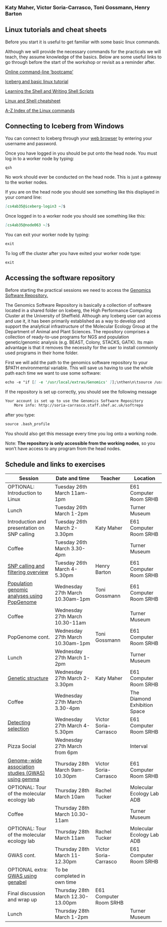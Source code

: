 ### Katy Maher, Victor Soria-Carrasco, Toni Gossmann, Henry Barton

## Linux tutorials and cheat sheets
Before you start it is useful to get familiar with some basic linux commands.

Although we will provide the necessary commands for the practicals we will teach, they assume knowledge of the basics. Below are some useful links to go through before the start of the workshop or revisit as a reminder after. 

[Online command-line ‘bootcamp’](http://rik.smith-unna.com/command_line_bootcamp/?id=g4gaphxtmz4)

[Iceberg and basic linux tutorial](http://openwetware.org/wiki/Butlin:Unix_for_Bioinformatics_-_basic_tutorial)

[Learning the Shell and Writing Shell Scripts](http://linuxcommand.org/lc3_learning_the_shell.php)

[Linux and Shell cheatsheet](http://rcg.group.shef.ac.uk/courses/linux/shell-cheatsheet.html)

[A-Z Index of the Linux commands](http://ss64.com/bash/)


## Connecting to Iceberg from Windows

You can connect to Iceberg through your [web browser](https://myapps.shef.ac.uk/sgd/index.jsp?langSelected=en&SGD_Token=Epc6zWBl1mzYDM~hmN3q51gRAYIEkWvf) by entering your username and password.

Once you have logged in you should be put onto the head node. You must log in to a worker node by typing:

```markdown
qsh
```

No work should ever be conducted on the head node. This is just a gateway to the worker nodes. 

If you are on the head node you should see something like this displayed in your comand line:

```markdown
[cs4ab35@iceberg-login3 ~]$
```

Once logged in to a worker node you should see something like this:

```markdown
[cs4ab35@node063 ~]$
```

You can exit your worker node by typing:

```markdown
exit
```

To log off the cluster after you have exited your worker node type:

```markdown
exit
```

## Accessing the software repository 

Before starting the practical sessions we need to access the [Genomics Software Repository.](http://soria-carrasco.staff.shef.ac.uk/softrepo/)

The Genomics Software Repository is basically a collection of software located in a shared folder on Iceberg, the High Performance Computing Cluster at the University of Sheffield. Although any Iceberg user can access and use it, it has been primarily established as a way to develop and support the analytical infrastructure of the Molecular Ecology Group at the Department of Animal and Plant Sciences. The repository comprises a collection of ready-to-use programs for NGS and population genetic/genomic analysis (e.g. BEAST, Colony, STACKS, GATK). Its main advantage is that it removes the necessity for the user to install commonly used programs in their home folder.

First we will add the path to the genomics software repository to your $PATH environmental variable. This will save us having to use the whole path each time we want to use some software:

```markdown
echo -e "if [[ -e '/usr/local/extras/Genomics' ]];\nthen\n\tsource /usr/local/extras/Genomics/.bashrc\nfi" >> $HOME/.bash_profile

```

If the repository is set up correctly, you should see the following message 
```markdown
Your account is set up to use the Genomics Software Repository
    More info: http://soria-carrasco.staff.shef.ac.uk/softrepo
```
after you type:

```markdown
source .bash_profile
```

You should also get this message every time you log onto a working node.

Note: **The repository is only accessible from the working nodes**, so you won’t have access
to any program from the head nodes.


## Schedule and links to exercises

|Session|Date and time|Teacher|Location|
|---|---|---|---|
|OPTIONAL: Introduction to Linux|Tuesday 26th March 11am-1pm||E61 Computer Room SRHB|
|Lunch|Tuesday 26th March 1-2pm||Turner Museum|
|Introduction and presentation on SNP calling|Tuesday 26th March 2-3.30pm|Katy Maher|E61 Computer Room SRHB|
|Coffee|Tuesday 26th March 3.30-4pm||Turner Museum|
|[SNP calling and filtering overview](https://henryjuho.github.io/uspopgen/)|Tuesday 26th March 4-5.30pm|Henry Barton|E61 Computer Room SRHB|
|[Population genomic analyses using PopGenome](https://github.com/tonig-evo/workshop-popgenome)|Wednesday 27th March 10.30am-1pm|Toni Gossmann|E61 Computer Room SRHB|
|Coffee|Wednesday 27th March 10.30-11am||Turner Museum|
|PopGenome cont.|Wednesday 27th March 10.30am-1pm|Toni Gossmann|E61 Computer Room SRHB|
|Lunch|Wednesday 27th March 1-2pm||Turner Museum|
|[Genetic structure](https://khmaher.github.io/popgenomicsworkshop-structure)|Wednesday 27th March 2-3.30pm|Katy Maher|E61 Computer Room SRHB|
|Coffee|Wednesday 27th March 3.30-4pm||The Diamond Exhibition Space|
|[Detecting selection](https://visoca.github.io/popgenomworkshop-hmm/)|Wednesday 27th March 4-5.30pm|Victor Soria-Carrasco|E61 Computer Room SRHB|
|Pizza Social|Wednesday 27th March from 6pm||Interval|
|[Genome-wide association studies (GWAS) using gemma](https://visoca.github.io/popgenomworkshop-gwas_gemma)|Thursday 28th March 9am-10.30pm|Victor Soria-Carrasco|E61 Computer Room SRHB|
|OPTIONAL: Tour of the molecular ecology lab|Thursday 28th March 10am|Rachel Tucker|Molecular Ecology Lab ADB|
|Coffee|Thursday 28th March 10.30-11am||Turner Museum|
|OPTIONAL: Tour of the molecular ecology lab|Thursday 28th March 11am|Rachel Tucker|Molecular Ecology Lab ADB|
|GWAS cont.|Thursday 28th March 11-12.30pm|Victor Soria-Carrasco|E61 Computer Room SRHB|
|OPTIONAL extra: [GWAS using genabel](https://visoca.github.io/popgenomworkshop-gwas_genabel/)|To be completed in own time|||
|Final discussion and wrap up|Thursday 28th March 12.30-13.00pm|E61 Computer Room SRHB|
|Lunch|Thursday 28th March 1-2pm||Turner Museum|



